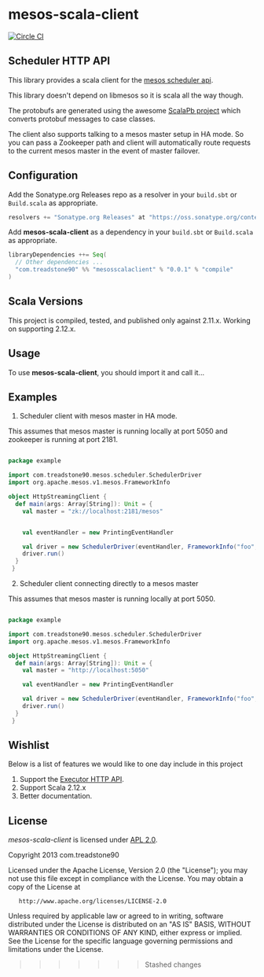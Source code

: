 # mesos-scala-client
[![Circle CI](https://circleci.com/gh/treadstone90/mesos-scala-client.png?circle-token=:circle-token)](https://circleci.com/gh/treadstone90/mesos-scala-client)

## Scheduler HTTP API

This library provides a scala client for the [mesos scheduler api](http://mesos.apache.org/documentation/latest/scheduler-http-api).

This library doesn't depend on libmesos so it is scala all the way though.

The protobufs are generated using the awesome [ScalaPb project](https://scalapb.github.io/) which
converts protobuf messages to case classes.

The client also supports talking to a mesos master setup in HA mode. So you
can pass a Zookeeper path and client will automatically route requests to
the current mesos master in the event of master failover.


## Configuration

Add the Sonatype.org Releases repo as a resolver in your `build.sbt` or `Build.scala` as appropriate.

```scala
resolvers += "Sonatype.org Releases" at "https://oss.sonatype.org/content/repositories/releases/"
```

Add **mesos-scala-client** as a dependency in your `build.sbt` or `Build.scala` as appropriate.

```scala
libraryDependencies ++= Seq(
  // Other dependencies ...
  "com.treadstone90" %% "mesosscalaclient" % "0.0.1" % "compile"
)
```

## Scala Versions

This project is compiled, tested, and published only against 2.11.x. Working on supporting 2.12.x.

## Usage

To use **mesos-scala-client**, you should import it and call it...


## Examples

1. Scheduler client with mesos master in HA mode.

This assumes that mesos master is running locally at port 5050 and zookeeper is running at port 2181.

```scala

package example

import com.treadstone90.mesos.scheduler.SchedulerDriver
import org.apache.mesos.v1.mesos.FrameworkInfo

object HttpStreamingClient {
  def main(args: Array[String]): Unit = {
    val master = "zk://localhost:2181/mesos"


    val eventHandler = new PrintingEventHandler

    val driver = new SchedulerDriver(eventHandler, FrameworkInfo("foo", "bar"), master)
    driver.run()
  }
 }
```

2. Scheduler client connecting directly to a mesos master

This assumes that mesos master is running locally at port 5050.

```scala

package example

import com.treadstone90.mesos.scheduler.SchedulerDriver
import org.apache.mesos.v1.mesos.FrameworkInfo

object HttpStreamingClient {
  def main(args: Array[String]): Unit = {
    val master = "http://localhost:5050"

    val eventHandler = new PrintingEventHandler

    val driver = new SchedulerDriver(eventHandler, FrameworkInfo("foo", "bar"), master)
    driver.run()
  }
 }
```

## Wishlist

Below is a list of features we would like to one day include in this project

1. Support the [Executor HTTP API](http://mesos.apache.org/documentation/latest/executor-http-api/).
2. Support Scala 2.12.x
3. Better documentation.


## License

*mesos-scala-client* is licensed under [APL 2.0](http://www.apache.org/licenses/LICENSE-2.0).

Copyright 2013 com.treadstone90

   Licensed under the Apache License, Version 2.0 (the "License");
   you may not use this file except in compliance with the License.
   You may obtain a copy of the License at

       http://www.apache.org/licenses/LICENSE-2.0

   Unless required by applicable law or agreed to in writing, software
   distributed under the License is distributed on an "AS IS" BASIS,
   WITHOUT WARRANTIES OR CONDITIONS OF ANY KIND, either express or implied.
   See the License for the specific language governing permissions and
   limitations under the License.
>>>>>>> Stashed changes
